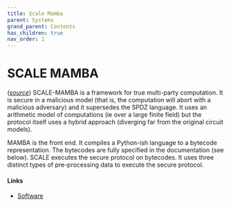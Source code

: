 ```yaml
---
title: Scale Mamba
parent: Systems
grand_parent: Contents
has_children: true
nav_order: 1
---
```


# SCALE MAMBA


([_source_](https://github.com/MPC-SoK/frameworks/wiki/SCALE-MAMBA)) SCALE-MAMBA is a framework for true multi-party computation. It is secure in a malicious model (that is, the computation will abort with a malicious adversary) and it supersedes the SPDZ language. It uses an arithmetic model of computations (ie over a large finite field) but the protocol itself uses a hybrid approach (diverging far from the original circuit models).

MAMBA is the front end. It compiles a Python-ish language to a bytecode representation. The bytecodes are fully specified in the documentation (see below). SCALE executes the secure protocol on bytecodes. It uses three distinct types of pre-processing data to execute the secure protocol.


#### Links
- [Software](https://homes.esat.kuleuven.be/~nsmart/SCALE/)
